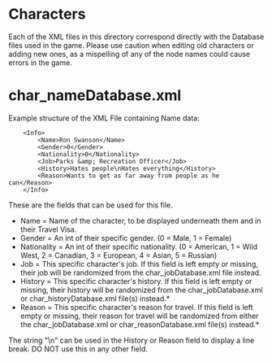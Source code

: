 Characters
==========

Each of the XML files in this directory correspond directly with the Database files used in the game. Please use caution when editing old characters or adding new ones, as a mispelling of any of the node names could cause errors in the game.

char_nameDatabase.xml
==========
Example structure of the XML File containing Name data:
~~~
	<Info>
		<Name>Ron Swanson</Name>
		<Gender>0</Gender>
		<Nationality>0</Nationality>
		<Job>Parks &amp; Recreation Officer</Job>
		<History>Hates people\nHates everything</History>
		<Reason>Wants to get as far away from people as he can</Reason>
	</Info>
~~~
These are the fields that can be used for this file.

* Name = Name of the character, to be displayed underneath them and in their Travel Visa.
* Gender = An int of their specific gender. (0 = Male, 1 = Female)
* Nationality = An int of their specific nationality. (0 = American, 1 = Wild West, 2 = Canadian, 3 = European, 4 = Asian, 5 = Russian)
* Job = This specific character's job. If this field is left empty or missing, their job will be randomized from the char_jobDatabase.xml file instead.
* History = This specific character's history. If this field is left empty or missing, their history will be randomized from the char_jobDatabase.xml or char_historyDatabase.xml file(s) instead.*
* Reason = This specific character's reason for travel. If this field is left empty or missing, their reason for travel will be randomized from either the char_jobDatabase.xml or char_reasonDatabase.xml file(s) instead.*

The string "\n" can be used in the History or Reason field to display a line break. DO NOT use this in any other field.
